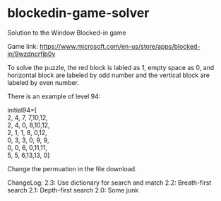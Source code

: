 # blockedin-game-solver
Solution to the Window Blocked-in game

Game link:
https://www.microsoft.com/en-us/store/apps/blocked-in/9wzdncrfjb0v

To solve the puzzle, the red block is labled as 1, empty space as 0, 
and horizontal block are labeled by odd number and the vertical block
are labeled by even number.

There is an example of level 94:

initial94=[  
 2, 4, 7, 7,10,12,  
 2, 4, 0, 8,10,12,  
 2, 1, 1, 8, 0,12,  
 0, 3, 3, 0, 9, 9,  
 0, 0, 6, 0,11,11,  
 5, 5, 6,13,13, 0]

Change the permuation in the file download.

ChangeLog:
2.3: Use dictionary for search and match
2.2: Breath-first search
2.1: Depth-first search
2.0: Some junk
